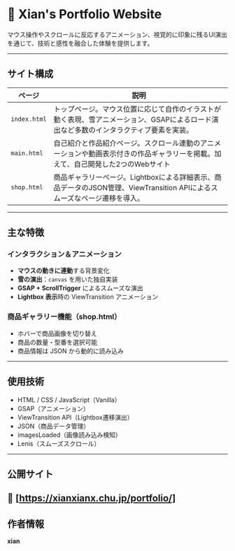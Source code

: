 # 🎨 Xian's Portfolio Website

マウス操作やスクロールに反応するアニメーション、視覚的に印象に残るUI演出を通じて、技術と感性を融合した体験を提供します。

---

## サイト構成

| ページ | 説明 |
|-------|------|
| `index.html` | トップページ。マウス位置に応じて自作のイラストが動く表現、雪アニメーション、GSAPによるロード演出など多数のインタラクティブ要素を実装。 |
| `main.html` | 自己紹介と作品紹介ページ。スクロール連動のアニメーションや動画表示付きの作品ギャラリーを掲載。加えて、自己開発した2つのWebサイト |
| `shop.html` | 商品ギャラリーページ。Lightboxによる詳細表示、商品データのJSON管理、ViewTransition APIによるスムーズなページ遷移を導入。|

---

##  主な特徴

### インタラクション＆アニメーション
- **マウスの動きに連動**する背景変化
- **雪の演出**：`canvas` を用いた独自実装
- **GSAP + ScrollTrigger** によるスムーズな演出
- **Lightbox 表示**時の ViewTransition アニメーション

###  商品ギャラリー機能（shop.html）
- ホバーで商品画像を切り替え
- 商品の数量・型番を選択可能
- 商品情報は JSON から動的に読み込み

---

##  使用技術

- HTML / CSS / JavaScript（Vanilla）
- GSAP（アニメーション）
- ViewTransition API（Lightbox遷移演出）
- JSON（商品データ管理）
- imagesLoaded（画像読み込み検知）
- Lenis（スムーズスクロール）

---

## 公開サイト

🔗 [https://xianxianx.chu.jp/portfolio/]
---

## 作者情報

**xian**  


